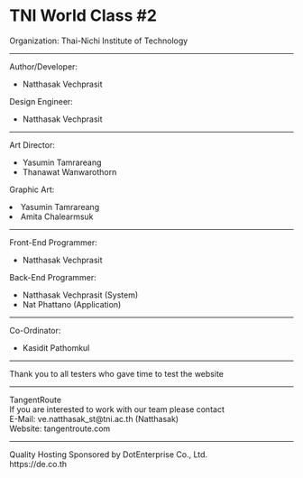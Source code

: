 # TNI World Class #2

Organization: Thai-Nichi Institute of Technology<br />
<hr>
<p>
Author/Developer: 
<ul><li>Natthasak Vechprasit</li></ul>
</p>
<p>
Design Engineer:
<ul><li>Natthasak Vechprasit</li></ul>
</p>
<hr>
<p>
Art Director:<br />
<ul>
<li>Yasumin Tamrareang</li>
<li>Thanawat Wanwarothorn</li>
</ul>
</p>
<p>
Graphic Art:<br />
<li>Yasumin Tamrareang</li>
<li>Amita Chalearmsuk</li>
</p>
<hr>
<p>Front-End Programmer:
<ul><li>Natthasak Vechprasit</li></ul>
</p>
<p>
Back-End Programmer:  
<ul>
<li>Natthasak Vechprasit (System)</li>
<li>Nat Phattano (Application)</li>
</ul>
</p>
<hr>
<p>
Co-Ordinator:
<ul><li>Kasidit Pathomkul</li></ul>
</p>
<hr>
<p>
Thank you to all testers who gave time to test the website
</p>
<hr>
TangentRoute<br />
If you are interested to work with our team please contact<br />
E-Mail: ve.natthasak_st@tni.ac.th (Natthasak)<br />
Website: tangentroute.com<br />
<hr>
Quality Hosting Sponsored by DotEnterprise Co., Ltd.<br>
https://de.co.th
